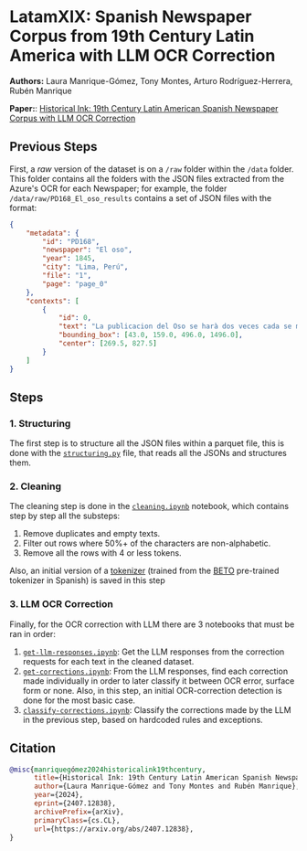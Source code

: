 # LatamXIX: Spanish Newspaper Corpus from 19th Century Latin America with LLM OCR Correction

**Authors:** Laura Manrique-Gómez, Tony Montes, Arturo Rodríguez-Herrera, Rubén Manrique

**Paper:**: [Historical Ink: 19th Century Latin American Spanish Newspaper Corpus with LLM OCR Correction](https://doi.org/10.48550/arXiv.2407.12838)

## Previous Steps

First, a *raw* version of the dataset is on a `/raw` folder within the `/data` folder. This folder contains all the folders with the JSON files extracted from the Azure's OCR for each Newspaper; for example, the folder `/data/raw/PD168_El_oso_results` contains a set of JSON files with the format:

```json
{
	"metadata": {
		"id": "PD168",
		"newspaper": "El oso",
		"year": 1845,
		"city": "Lima, Perú",
		"file": "1",
		"page": "page_0"
	},
	"contexts": [
		{
			"id": 0,
			"text": "La publicacion del Oso se harà dos veces cada se mana, y constará de un pliego en cuarto ; ofreciendo à mas sus redactores, dar los gravados oportunos, siempre que loexija el asuntode que trate. Redactado por un Num. 8. TEMA del Periodico. POLITICA MILITAR. OCTAVA SESION. Abierta la sesion á las dore y un minuto de la noche , 25 de Febrero de 1845 , con asistencia de todos los Señores Representantes, se leyó y aprobó la acta de la Asamblea anterior , ménos en lo tocante à la torre del Convento de Santo Domingo, punto que quedó para ventilarse en mejor ocasion. En seguida se dió cuenta de una nota del Ejecutivo , referente à que urjía la necesidad de organizar un Ejército ; pues decia el Excmo. Decano: - \"Un poder sin bayonetas vale tanto como un cero puesto á la izquierda.\" ",
			"bounding_box": [43.0, 159.0, 496.0, 1496.0],
			"center": [269.5, 827.5]
		}
    ]
}
```

## Steps 

### 1. Structuring

The first step is to structure all the JSON files within a parquet file, this is done with the [`structuring.py`](./structuring.py) file, that reads all the JSONs and structures them.

### 2. Cleaning

The cleaning step is done in the [`cleaning.ipynb`](./cleaning.ipynb) notebook, which contains step by step all the substeps:

1. Remove duplicates and empty texts.
2. Filter out rows where 50%+ of the characters are non-alphabetic.
3. Remove all the rows with 4 or less tokens.

Also, an initial version of a [tokenizer](./data/tokenizer/) (trained from the [BETO](https://huggingface.co/dccuchile/bert-base-spanish-wwm-cased) pre-trained tokenizer in Spanish) is saved in this step

### 3. LLM OCR Correction

Finally, for the OCR correction with LLM there are 3 notebooks that must be ran in order:

1. [`get-llm-responses.ipynb`](./correcting/get-llm-responses.ipynb): Get the LLM responses from the correction requests for each text in the cleaned dataset.
2. [`get-corrections.ipynb`](./correcting/get-corrections.ipynb): From the LLM responses, find each correction made individually in order to later classify it between OCR error, surface form or none. Also, in this step, an initial OCR-correction detection is done for the most basic case.
3. [`classify-corrections.ipynb`](./correcting/classify-corrections.ipynb): Classify the corrections made by the LLM in the previous step, based on hardcoded rules and exceptions.

## Citation

```bibtex
@misc{manriquegómez2024historicalink19thcentury,
      title={Historical Ink: 19th Century Latin American Spanish Newspaper Corpus with LLM OCR Correction}, 
      author={Laura Manrique-Gómez and Tony Montes and Rubén Manrique},
      year={2024},
      eprint={2407.12838},
      archivePrefix={arXiv},
      primaryClass={cs.CL},
      url={https://arxiv.org/abs/2407.12838}, 
}
```